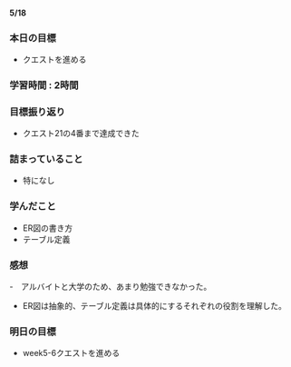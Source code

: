 #### 5/18
### 本日の目標
- クエストを進める
### 学習時間 : 2時間
### 目標振り返り
- クエスト21の4番まで達成できた
### 詰まっていること
- 特になし
### 学んだこと
- ER図の書き方
- テーブル定義
### 感想
-　アルバイトと大学のため、あまり勉強できなかった。
- ER図は抽象的、テーブル定義は具体的にするそれぞれの役割を理解した。
### 明日の目標
- week5-6クエストを進める
